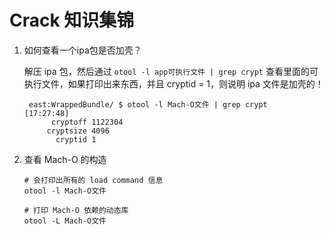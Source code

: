# Crack 知识集锦

1. 如何查看一个ipa包是否加壳？

   解压 ipa 包，然后通过 `otool -l app可执行文件 | grep crypt` 查看里面的可执行文件，如果打印出来东西，并且 cryptid = 1，则说明 ipa 文件是加壳的！
   ```shell
    east:WrappedBundle/ $ otool -l Mach-O文件 | grep crypt  				[17:27:48]
         cryptoff 1122304
        cryptsize 4096
          cryptid 1
   ```
   
1. 查看 Mach-O 的构造

   ```shell
   # 会打印出所有的 load command 信息
   otool -l Mach-O文件	
   
   # 打印 Mach-O 依赖的动态库
   otool -L Mach-O文件	
   ```

​	  